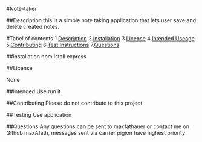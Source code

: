 #Note-taker

##Description
this is a simple note taking application that lets user save and delete created notes.
    
#Tabel of contents
1.[Description](#description)
2.[Installation](#installation)
3.[License](#ulicense)
4.[Intended Useage](#useage)
5.[Contributing](#contributing)
6.[Test Instructions](#testing)
7.[Questions](#questions)
    

##installation
npm istall express
    
##License
    
None
    
##Intended Use
run it
    
##Contributing
Please do not contribute to this project
    
##Testing
Use application
    
##Questions
Any questions can be sent to maxfathauer or contact me on Github maxAfath,
messages sent via carrier pigion have highest priority
